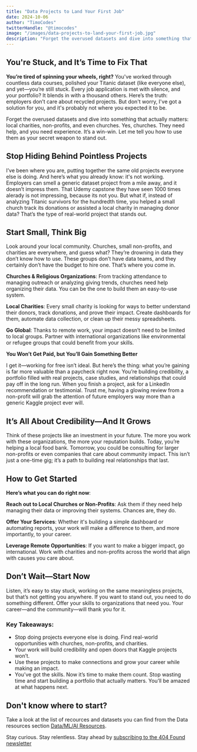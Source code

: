 ```yaml
---
title: "Data Projects to Land Your First Job"
date: 2024-10-06
author: "TimoCodes"
twitterHandle: "@timocodes"
image: "/images/data-projects-to-land-your-first-job.jpg"
description: "Forget the overused datasets and dive into something that actually matters"
---
```


## You're Stuck, and It’s Time to Fix That

**You’re tired of spinning your wheels, right?** You've worked through countless data courses, polished your Titanic dataset (like everyone else), and yet—you’re still stuck. Every job application is met with silence, and your portfolio? It blends in with a thousand others. Here’s the truth: employers don’t care about recycled projects. But don't worry, I've got a solution for you, and it's probably not where you expected it to be.

Forget the overused datasets and dive into something that actually matters: local charities, non-profits, and even churches. Yes, churches. They need help, and you need experience. It’s a win-win. Let me tell you how to use them as your secret weapon to stand out.

## Stop Hiding Behind Pointless Projects

I’ve been where you are, putting together the same old projects everyone else is doing. And here’s what you already know: it's not working. Employers can smell a generic dataset project from a mile away, and it doesn’t impress them. That Udemy capstone they have seen 1000 times alerady is not impressing, because its not you. But what if, instead of analyzing Titanic survivors for the hundredth time, you helped a small church track its donations or assisted a local charity in managing donor data? That’s the type of real-world project that stands out.

## Start Small, Think Big

Look around your local community. Churches, small non-profits, and charities are everywhere, and guess what? They’re drowning in data they don’t know how to use. These groups don’t have data teams, and they certainly don’t have the budget to hire one. That’s where you come in.

**Churches & Religious Organizations**: From tracking attendance to managing outreach or analyzing giving trends, churches need help organizing their data. You can be the one to build them an easy-to-use system.

**Local Charities**: Every small charity is looking for ways to better understand their donors, track donations, and prove their impact. Create dashboards for them, automate data collection, or clean up their messy spreadsheets.

**Go Global**: Thanks to remote work, your impact doesn’t need to be limited to local groups. Partner with international organizations like environmental or refugee groups that could benefit from your skills.

**You Won’t Get Paid, but You’ll Gain Something Better**

I get it—working for free isn’t ideal. But here’s the thing: what you’re gaining is far more valuable than a paycheck right now. You’re building credibility, a portfolio filled with real projects, case studies, and relationships that could pay off in the long run. When you finish a project, ask for a LinkedIn recommendation or testimonial. Trust me, having a glowing review from a non-profit will grab the attention of future employers way more than a generic Kaggle project ever will.

## It’s All About Credibility—And It Grows

Think of these projects like an investment in your future. The more you work with these organizations, the more your reputation builds. Today, you’re helping a local food bank. Tomorrow, you could be consulting for larger non-profits or even companies that care about community impact. This isn’t just a one-time gig; it’s a path to building real relationships that last.

## How to Get Started

**Here’s what you can do right now**:

**Reach out to Local Churches or Non-Profits**: Ask them if they need help managing their data or improving their systems. Chances are, they do.

**Offer Your Services**: Whether it's building a simple dashboard or automating reports, your work will make a difference to them, and more importantly, to your career.

**Leverage Remote Opportunities**: If you want to make a bigger impact, go international. Work with charities and non-profits across the world that align with causes you care about.

## Don’t Wait—Start Now

Listen, it’s easy to stay stuck, working on the same meaningless projects, but that’s not getting you anywhere. If you want to stand out, you need to do something different. Offer your skills to organizations that need you. Your career—and the community—will thank you for it.

### Key Takeaways:

- Stop doing projects everyone else is doing. Find real-world opportunities with churches, non-profits, and charities.
- Your work will build credibility and open doors that Kaggle projects won’t.
- Use these projects to make connections and grow your career while making an impact.
- You’ve got the skills. Now it’s time to make them count. Stop wasting time and start building a portfolio that actually matters. You’ll be amazed at what happens next.

## Don't know where to start?

Take a look at the list of recources and datasets you can find from the Data resources section <a href="https://timocodes.com/resources/data-ml-ai/" target="_blank">Data/ML/AI Resources</a>.

Stay curious. Stay relentless. Stay ahead by <a href="https://404-found.beehiiv.com/subscribe" target="_blank">subscribing to the 404 Found newsletter</a>